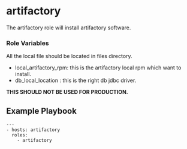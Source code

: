 # artifactory
The artifactory role will install artifactory software.

### Role Variables
All the local file should be located in files directory.
* local_artifactory_rpm: this is the artifactory local rpm which want to install.
* db_local_location : this is the right db jdbc driver. 

**THIS SHOULD NOT BE USED FOR PRODUCTION.**


## Example Playbook
```
---
- hosts: artifactory
  roles:
    - artifactory
```
